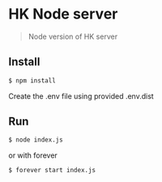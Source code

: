 # HK Node server

> Node version of HK server

## Install

```bash
$ npm install
```

Create the .env file using provided .env.dist

## Run

```bash
$ node index.js
```

or with forever

```bash
$ forever start index.js
```
